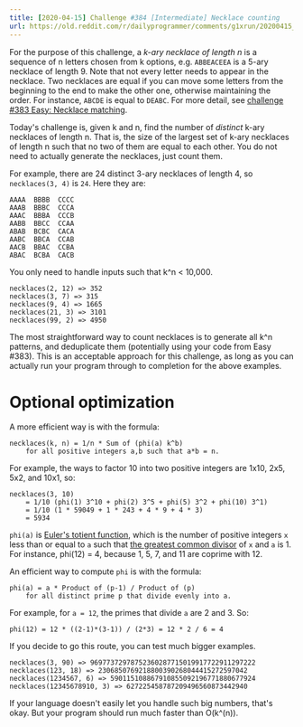 ```yaml
---
title: [2020-04-15] Challenge #384 [Intermediate] Necklace counting
url: https://old.reddit.com/r/dailyprogrammer/comments/g1xrun/20200415_challenge_384_intermediate_necklace/
---
```


For the purpose of this challenge, a *k-ary necklace of length n* is a sequence of n letters chosen from k options, e.g. `ABBEACEEA` is a 5-ary necklace of length 9. Note that not every letter needs to appear in the necklace. Two necklaces are equal if you can move some letters from the beginning to the end to make the other one, otherwise maintaining the order. For instance, `ABCDE` is equal to `DEABC`. For more detail, see [challenge #383 Easy: Necklace matching](https://www.reddit.com/r/dailyprogrammer/comments/ffxabb/20200309_challenge_383_easy_necklace_matching/).

Today's challenge is, given k and n, find the number of *distinct* k-ary necklaces of length n. That is, the size of the largest set of k-ary necklaces of length n such that no two of them are equal to each other. You do not need to actually generate the necklaces, just count them.

For example, there are 24 distinct 3-ary necklaces of length 4, so `necklaces(3, 4)` is `24`. Here they are:

    AAAA  BBBB  CCCC
    AAAB  BBBC  CCCA
    AAAC  BBBA  CCCB
    AABB  BBCC  CCAA
    ABAB  BCBC  CACA
    AABC  BBCA  CCAB
    AACB  BBAC  CCBA
    ABAC  BCBA  CACB

You only need to handle inputs such that k^n < 10,000.

    necklaces(2, 12) => 352
    necklaces(3, 7) => 315
    necklaces(9, 4) => 1665
    necklaces(21, 3) => 3101
    necklaces(99, 2) => 4950

The most straightforward way to count necklaces is to generate all k^n patterns, and deduplicate them (potentially using your code from Easy #383). This is an acceptable approach for this challenge, as long as you can actually run your program through to completion for the above examples.

# Optional optimization

A more efficient way is with the formula:

    necklaces(k, n) = 1/n * Sum of (phi(a) k^b)
        for all positive integers a,b such that a*b = n.

For example, the ways to factor 10 into two positive integers are 1x10, 2x5, 5x2, and 10x1, so:

    necklaces(3, 10)
        = 1/10 (phi(1) 3^10 + phi(2) 3^5 + phi(5) 3^2 + phi(10) 3^1)
        = 1/10 (1 * 59049 + 1 * 243 + 4 * 9 + 4 * 3)
        = 5934

`phi(a)` is [Euler's totient function](https://en.wikipedia.org/wiki/Euler%27s_totient_function), which is the number of positive integers `x` less than or equal to `a` such that [the greatest common divisor](https://en.wikipedia.org/wiki/Greatest_common_divisor) of `x` and `a` is 1. For instance, phi(12) = 4, because 1, 5, 7, and 11 are coprime with 12.

An efficient way to compute `phi` is with the formula:

    phi(a) = a * Product of (p-1) / Product of (p)
        for all distinct prime p that divide evenly into a.

For example, for `a = 12`, the primes that divide `a` are 2 and 3. So:

    phi(12) = 12 * ((2-1)*(3-1)) / (2*3) = 12 * 2 / 6 = 4

If you decide to go this route, you can test much bigger examples.

    necklaces(3, 90) => 96977372978752360287715019917722911297222
    necklaces(123, 18) => 2306850769218800390268044415272597042
    necklaces(1234567, 6) => 590115108867910855092196771880677924
    necklaces(12345678910, 3) => 627225458787209496560873442940

If your language doesn't easily let you handle such big numbers, that's okay. But your program should run much faster than O(k^(n)).
